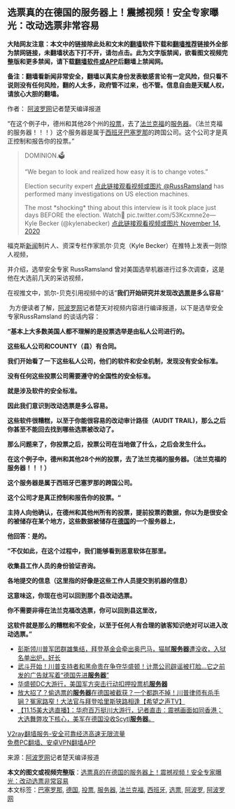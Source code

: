  <h2>选票真的在德国的服务器上！震撼视频！安全专家曝光：改动选票非常容易</h2> <p class="notice"><b>大陆网友注意：本文中的链接除此处和文末的<a href="https://github.com/bannedbook/fanqiang" >翻墙</a>软件下载和<a href="https://github.com/killgcd/justmysocks/blob/master/README.md">翻墙推荐</a>链接外全部为禁网链接，未翻墙状态下打不开，请勿点击。此为文字版禁闻，欲看图文视频完整版和更多禁闻，请下载<a href="https://github.com/bannedbook/fanqiang">翻墙软件或APP</a>后翻墙上禁闻网。</p><p>备注：翻墙看新闻非常安全，翻墙以真实身份发表敏感言论有一定风险，但只看不说则没有任何风险，翻的人太多，政府管不过来，也不管。信息自由是天赋人权，请放心大胆的翻墙。</b></p>  <div class="entry"> <p>作者： <span class='wp_keywordlink_affiliate'><a href="https://www.aboluowang.com/" title="阿波罗网" target="_blank">阿波罗网</a></span>记者楚天编译报道</p> <p id="summary">“在这个例子中，德州和其他28个州的<a href="https://www.bannedbook.org/bnews/tag/%E6%8A%95%E7%A5%A8/" class="st_tag internal_tag" rel="tag" title="标签 投票 下的日志">投票</a>，去了<a href="https://www.bannedbook.org/bnews/tag/%E6%B3%95%E5%85%B0%E5%85%8B%E7%A6%8F/" class="st_tag internal_tag" rel="tag" title="标签 法兰克福 下的日志">法兰克福</a>的<a href="https://www.bannedbook.org/bnews/tag/%E6%9C%8D%E5%8A%A1%E5%99%A8/" class="st_tag internal_tag" rel="tag" title="标签 服务器 下的日志">服务器</a>。（法兰克福的服务器！！！）这个服务器是属于<a href="https://www.bannedbook.org/bnews/tag/%e8%a5%bf%e7%8f%ad%e7%89%99/" class="st_tag internal_tag" rel="tag" title="标签 西班牙 下的日志">西班牙</a><a href="https://www.bannedbook.org/bnews/tag/%E5%B7%B4%E5%A1%9E%E7%BD%97%E9%82%A3/" class="st_tag internal_tag" rel="tag" title="标签 巴塞罗那 下的日志">巴塞罗那</a>的跨国公司。这个公司才是真正控制和报告你的投票。”</p> <blockquote><p>DOMINION.🗳️</p> <p>&#8220;We began to look and realized how easy it is to change votes.&#8221;</p> <p>Election security expert <a href="https://twitter.com/RussRamsland?ref_src=twsrc%5Etfw">点此链接观看视频或图片 @RussRamsland</a> has performed many investigations on US election machines.</p> <p>The most *shocking* thing about this interview is it took place just days BEFORE the election. Watch🔻 pic.twitter.com/53Kcxmne2e— Kyle Becker (@kylenabecker) <a href="https://twitter.com/kylenabecker/status/1327511568993701888?ref_src=twsrc%5Etfw">点此链接观看视频或图片 November 14, 2020</a></p></blockquote> <p>福克斯<span class='wp_keywordlink_affiliate'><a href="https://www.bannedbook.org/" title="新闻">新闻</a></span>制片人、资深专栏作家凯尔·贝克（Kyle Becker）在推特上发表一则惊人视频，</p>  <p>并介绍，选举安全专家&nbsp;RussRamsland&nbsp;曾对美国选举机器进行过多次调查，这是他在大选前几天的采访视频，</p> <p>在视推文中，凯尔-贝克引用视频中的话&#8221;<strong>我们开始研究并发现改<a href="https://www.bannedbook.org/bnews/tag/%E9%80%89%E7%A5%A8/" class="st_tag internal_tag" rel="tag" title="标签 选票 下的日志">选票</a>是多么容易</strong>&#8220;</p> <p>&nbsp;为方便读者了解，<a href="https://www.bannedbook.org/bnews/tag/%e9%98%bf%e6%b3%a2%e7%bd%97%e7%bd%91/" class="st_tag internal_tag" rel="tag" title="标签 阿波罗网 下的日志">阿波罗网</a>记者楚天对视频内容进行编译报道，以下是选举安全专家RussRamsland 的谈话内容：</p> <p><strong>“基本上大多数美国人都不理解的是投票选举是由私人公司进行的。</strong></p> <p><strong>这些私人公司和COUNTY（县）有合同。</strong></p> <p><strong>我们开始看了一下这些私人公司，他们的软件和安全机制，发现没有安全标准。</strong></p> <p><strong>没有任何这些投票公司需要遵守的全国性的安全标准。</strong></p>  <p><strong>就是涉及软件的安全标准。</strong></p> <p><strong>因此我们意识到改动选票是多么容易。</strong></p> <p><strong>这些软件很糟糕，以至于你能很容易的改动审计路径（AUDIT TRAIL)，那么之后你甚至不能回去找到哪些选票被改动了。</strong></p> <p><strong>那么问题来了，你投票之后，投票公司在当地做了什么，之后会发生什么。</strong></p> <p><strong>在这个例子中，德州和其他28个州的投票，去了法兰克福的服务器。（法兰克福的服务器！！！）</strong></p> <p><strong>这个服务器是属于西班牙巴塞罗那的跨国公司。</strong></p> <p><strong>这个公司才是真正控制和报告你的投票。“</strong></p>  <p><strong>主持人向他确认，在德州和其他州所有的投票，提前投票的数据，你以为是很安全的被储存在某个地方，这些数据被储存在<a href="https://www.bannedbook.org/bnews/tag/%e5%be%b7%e5%9b%bd/" class="st_tag internal_tag" rel="tag" title="标签 德国 下的日志">德国</a>的一个服务器上，</strong></p> <p><strong>他回答：是的。</strong></p> <p><strong>”不仅如此，在这个过程中，我们能够看到恶意软体在那里。</strong></p> <p><strong>收集县工作人员的身份验证咨询。</strong></p> <p><strong>各地提交的信息（这里指的好像是这些工作人员提交到机器的信息）</strong></p> <p><strong>这意味这，你现在也可以回到那个县改动选票。</strong></p> <p><strong>你不需要非得在法兰克福改选票，你可以回到县这里改，</strong></p>  <p><strong>这软件就是那么的糟糕和不安全，以至于任何人有合理的骇客知识绝对可以进入改动选票。”</strong></p> <ul class='op-related-articles' title='相关阅读'> <li><a href='https://www.bannedbook.org/bnews/bannedvideo/20201116/1431812.html' target='_blank'>彭斯领川普军团群雄集结，拜登基金会牵出奥巴马，猫腻<b>服务器</b>遭没收，入狱名单出炉，好长</a></li> <li><a href='https://www.bannedbook.org/bnews/cbnews/20201116/1431640.html' target='_blank'>武斗开始！川普支持者和黑命贵在争夺华盛顿！计票公司辟谣被打脸…它之前发的广告就写着“德国先进<b>服务器</b>”</a></li> <li><a href='https://www.bannedbook.org/bnews/taiwannews/20201115/1431456.html' target='_blank'>华盛顿DC大游行，美国军方突击行动扣押投票机<b>服务器</b></a></li> <li><a href='https://www.bannedbook.org/bnews/bannedvideo/20201115/1431405.html' target='_blank'>放大招了？偷选票的<b>服务器</b>在德国被截获？一个都跑不掉！川普律师有杀手锏？冤家路窄！大法官与拜登哈里斯狭路相逢【希望之声TV】</a></li> <li><a href='https://www.bannedbook.org/bnews/bannedvideo/20201115/1431385.html' target='_blank'>【11.15美大选直播】：华府百万挺川大游行，记者直击：震撼画面如同香港；大选舞弊攻下核心，美军在德国没收Scytl<b>服务器</b>。</a></li> </ul> <p class="texttj"> <a href="https://www.bannedbook.org/forum23/topic22702.html" target="_blank">V2ray翻墙服务-安全可靠经济高速无限流量</a><br/> <a href="https://github.com/bannedbook/fanqiang/wiki/%E7%A6%81%E9%97%BB%E7%BD%91%E5%AE%89%E5%8D%93%E7%BF%BB%E5%A2%99%E6%96%B0%E9%97%BBAPP" target="_blank">免费PC翻墙、安卓VPN翻墙APP</a></p><p> 来源：<a href="https://www.aboluowang.com/2020/1116/1523805.html" target="_blank">阿波罗网</a>记者楚天编译报道 </p><a name='sharetosocial'></a>       <div><b>本文的图文或视频完整版</b>：<a href='https://www.bannedbook.org/bnews/cnnews/20201116/1431853.html'>选票真的在德国的服务器上！震撼视频！安全专家曝光：改动选票非常容易</a></div>  </div><!--END ENTRY--> <div class="postfooter"> <div>本文标签：<a href="https://www.bannedbook.org/bnews/tag/%E5%B7%B4%E5%A1%9E%E7%BD%97%E9%82%A3/" rel="tag">巴塞罗那</a>, <a href="https://www.bannedbook.org/bnews/tag/%e5%be%b7%e5%9b%bd/" rel="tag">德国</a>, <a href="https://www.bannedbook.org/bnews/tag/%E6%8A%95%E7%A5%A8/" rel="tag">投票</a>, <a href="https://www.bannedbook.org/bnews/tag/%E6%9C%8D%E5%8A%A1%E5%99%A8/" rel="tag">服务器</a>, <a href="https://www.bannedbook.org/bnews/tag/%E6%B3%95%E5%85%B0%E5%85%8B%E7%A6%8F/" rel="tag">法兰克福</a>, <a href="https://www.bannedbook.org/bnews/tag/%e8%a5%bf%e7%8f%ad%e7%89%99/" rel="tag">西班牙</a>, <a href="https://www.bannedbook.org/bnews/tag/%E9%80%89%E7%A5%A8/" rel="tag">选票</a>, <a href="https://www.bannedbook.org/bnews/tag/%E9%98%BF%E6%B3%A2%E7%BD%97/" rel="tag">阿波罗</a>, <a href="https://www.bannedbook.org/bnews/tag/%e9%98%bf%e6%b3%a2%e7%bd%97%e7%bd%91/" rel="tag">阿波罗网</a></div>  </div><!--END POSTFOOTER--> 